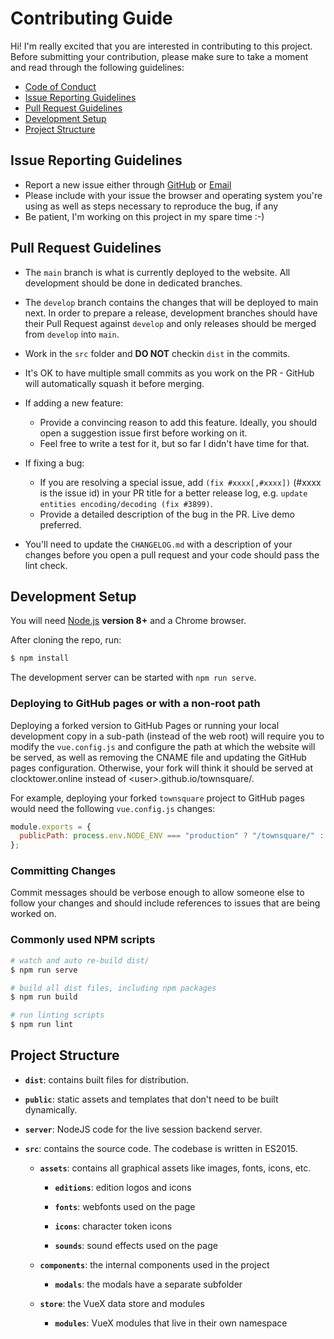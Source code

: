 # Contributing Guide

Hi! I'm really excited that you are interested in contributing to this project.
Before submitting your contribution, please make sure to take a moment and read through the following guidelines:

- [Code of Conduct](CODE_OF_CONDUCT.md)
- [Issue Reporting Guidelines](#issue-reporting-guidelines)
- [Pull Request Guidelines](#pull-request-guidelines)
- [Development Setup](#development-setup)
- [Project Structure](#project-structure)

## Issue Reporting Guidelines

- Report a new issue either through [GitHub](https://github.com/bra1n/townsquare/issues/new/choose) or [Email](mailto:steffen@baumgart.biz)
- Please include with your issue the browser and operating system you're using as well as steps necessary to reproduce the bug, if any
- Be patient, I'm working on this project in my spare time :-)

## Pull Request Guidelines

- The `main` branch is what is currently deployed to the website. All development should be done in dedicated branches.

- The `develop` branch contains the changes that will be deployed to main next. In order to prepare a release, development
  branches should have their Pull Request against `develop` and only releases should be merged from `develop` into `main`.

- Work in the `src` folder and **DO NOT** checkin `dist` in the commits.

- It's OK to have multiple small commits as you work on the PR - GitHub will automatically squash it before merging.

- If adding a new feature:

  - Provide a convincing reason to add this feature. Ideally, you should open a suggestion issue first before working on it.
  - Feel free to write a test for it, but so far I didn't have time for that.

- If fixing a bug:
  - If you are resolving a special issue, add `(fix #xxxx[,#xxxx])` (#xxxx is the issue id) in your PR title for a better release log, e.g. `update entities encoding/decoding (fix #3899)`.
  - Provide a detailed description of the bug in the PR. Live demo preferred.
- You'll need to update the `CHANGELOG.md` with a description of your changes before you open a pull request and your code
  should pass the lint check.

## Development Setup

You will need [Node.js](http://nodejs.org) **version 8+** and a Chrome browser.

After cloning the repo, run:

```bash
$ npm install
```

The development server can be started with `npm run serve`.

### Deploying to GitHub pages or with a non-root path

Deploying a forked version to GitHub Pages or running your local
development copy in a sub-path (instead of the web root) will require you to modify
the `vue.config.js` and configure the path at which the website will be served, as well
as removing the CNAME file and updating the GitHub pages configuration. Otherwise, your fork
will think it should be served at clocktower.online instead of \<user\>.github.io/townsquare/.

For example, deploying your forked `townsquare` project to GitHub pages would need the following
`vue.config.js` changes:

```js
module.exports = {
  publicPath: process.env.NODE_ENV === "production" ? "/townsquare/" : "/",
};
```

### Committing Changes

Commit messages should be verbose enough to allow someone else to follow your changes and should include references to issues that are being worked on.

### Commonly used NPM scripts

```bash
# watch and auto re-build dist/
$ npm run serve

# build all dist files, including npm packages
$ npm run build

# run linting scripts
$ npm run lint
```

## Project Structure

- **`dist`**: contains built files for distribution.

- **`public`**: static assets and templates that don't need to be built dynamically.
- **`server`**: NodeJS code for the live session backend server.

- **`src`**: contains the source code. The codebase is written in ES2015.

  - **`assets`**: contains all graphical assets like images, fonts, icons, etc.

    - **`editions`**: edition logos and icons

    - **`fonts`**: webfonts used on the page

    - **`icons`**: character token icons
    - **`sounds`**: sound effects used on the page

  - **`components`**: the internal components used in the project

    - **`modals`**: the modals have a separate subfolder

  - **`store`**: the VueX data store and modules

    - **`modules`**: VueX modules that live in their own namespace
